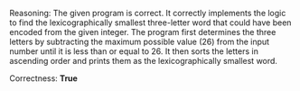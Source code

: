 Reasoning:
The given program is correct. It correctly implements the logic to find the lexicographically smallest three-letter word that could have been encoded from the given integer. The program first determines the three letters by subtracting the maximum possible value (26) from the input number until it is less than or equal to 26. It then sorts the letters in ascending order and prints them as the lexicographically smallest word.

Correctness: **True**